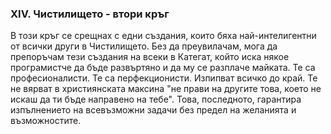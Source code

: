 ### XIV. Чистилището - втори кръг
В този кръг се срещнах с едни създания, които бяхa най-интелигентни от всички други в Чистилището. Без да преувилачам, мога да препоръчам тези създания на всеки в Категат, който иска някое програмистче да бъде развъртяно и да му се разплаче майката. Те са професионалисти. Те са перфекционисти. Изпипват всичко до край. Te не вярват в християнската максина "не прави на другите това, което не искаш да ти бъде направено на тебе". Това, последното, гарантира изпълнението на всевъзможни задачи без предел на желанията и възможностите.  